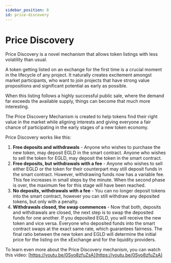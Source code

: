```yaml
---
sidebar_position: 8
id: price-discovery
---
```


# Price Discovery

Price Discovery is a novel mechanism that allows token listings with less volatility than usual.

A token getting listed on an exchange for the first time is a crucial moment in the lifecycle of any project. It naturally creates excitement amongst market participants, who want to join projects that have strong value propositions and significant potential as early as possible.

When this listing follows a highly successful public sale, where the demand far exceeds the available supply, things can become that much more interesting.

The Price Discovery Mechanism is created to help tokens find their right value in the market while aligning interests and giving everyone a fair chance of participating in the early stages of a new token economy.

Price Discovery works like this:

1. **Free deposits and withdrawals** - Anyone who wishes to purchase the new token, may deposit EGLD in the smart contract. Anyone who wishes to sell the token for EGLD, may deposit the token in the smart contract.
2. **Free deposits, but withdrawals with a fee** - Anyone who wishes to sell either EGLD or the token for their counterpart may still deposit funds in the smart contract. However, withdrawing funds now has a variable fee. This fee increases in small steps by the minute. When the second phase is over, the maximum fee for this stage will have been reached.
3. **No deposits, withdrawals with a fee** - You can no longer deposit tokens into the smart contract, however you can still withdraw any deposited tokens, but only with a penalty.
4. **Withdrawals closed, the swap commences** - Now that both, deposits and withdrawals are closed, the next step is to swap the deposited funds for one another. If you deposited EGLD, you will receive the new token and vice versa. Everyone who deposited funds into the smart contract swaps at the exact same rate, which guarantees fairness. The final ratio between the new token and EGLD will determine the initial price for the listing on the xExchange and for the liquidity providers.

To learn even more about the Price Discovery mechanism, you can watch this video: [https://youtu.be/0Syo8zfuZsA](https://youtu.be/0Syo8zfuZsA)
